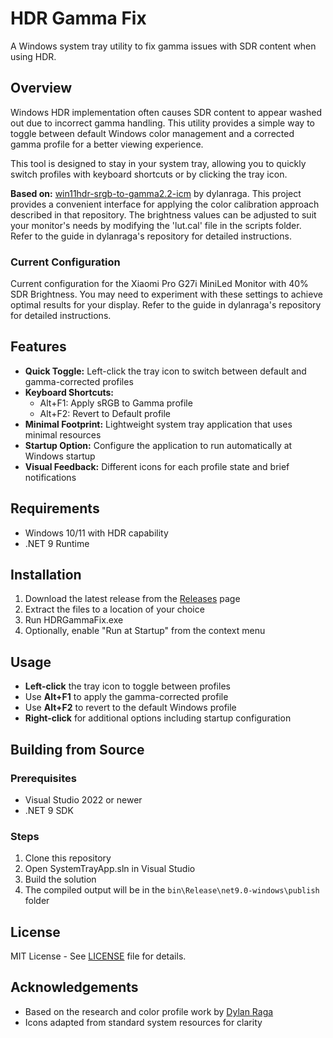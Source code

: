 # HDR Gamma Fix

A Windows system tray utility to fix gamma issues with SDR content when using HDR.

## Overview

Windows HDR implementation often causes SDR content to appear washed out due to incorrect gamma handling. This utility provides a simple way to toggle between default Windows color management and a corrected gamma profile for a better viewing experience.

This tool is designed to stay in your system tray, allowing you to quickly switch profiles with keyboard shortcuts or by clicking the tray icon.

**Based on:** [win11hdr-srgb-to-gamma2.2-icm](https://github.com/dylanraga/win11hdr-srgb-to-gamma2.2-icm) by dylanraga. This project provides a convenient interface for applying the color calibration approach described in that repository. The brightness values can be adjusted to suit your monitor's needs by modifying the 'lut.cal' file in the scripts folder. Refer to the guide in dylanraga's repository for detailed instructions.

### Current Configuration
Current configuration for the Xiaomi Pro G27i MiniLed Monitor with 40% SDR Brightness. You may need to experiment with these settings to achieve optimal results for your display. Refer to the guide in dylanraga's repository for detailed instructions.

## Features

- **Quick Toggle:** Left-click the tray icon to switch between default and gamma-corrected profiles
- **Keyboard Shortcuts:**
  - Alt+F1: Apply sRGB to Gamma profile
  - Alt+F2: Revert to Default profile
- **Minimal Footprint:** Lightweight system tray application that uses minimal resources
- **Startup Option:** Configure the application to run automatically at Windows startup
- **Visual Feedback:** Different icons for each profile state and brief notifications

## Requirements

- Windows 10/11 with HDR capability
- .NET 9 Runtime

## Installation

1. Download the latest release from the [Releases](../../releases) page
2. Extract the files to a location of your choice
3. Run HDRGammaFix.exe
4. Optionally, enable "Run at Startup" from the context menu

## Usage

- **Left-click** the tray icon to toggle between profiles
- Use **Alt+F1** to apply the gamma-corrected profile
- Use **Alt+F2** to revert to the default Windows profile
- **Right-click** for additional options including startup configuration

## Building from Source

### Prerequisites
- Visual Studio 2022 or newer
- .NET 9 SDK

### Steps
1. Clone this repository
2. Open SystemTrayApp.sln in Visual Studio
3. Build the solution
4. The compiled output will be in the `bin\Release\net9.0-windows\publish` folder

## License

MIT License - See [LICENSE](LICENSE) file for details.

## Acknowledgements

- Based on the research and color profile work by [Dylan Raga](https://github.com/dylanraga)
- Icons adapted from standard system resources for clarity